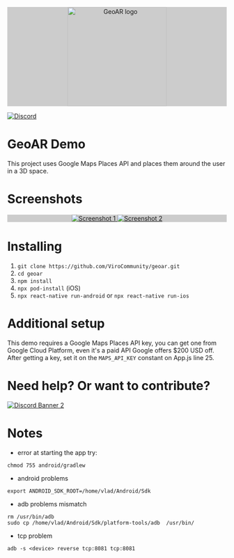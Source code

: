 <p align="center" style="background-color: #CCCCCC;">
  <a href="https://virocommunity.github.io/">
    <img src="https://lh3.googleusercontent.com/_YRHC1Gi9h9Lg91axmJAiluatcbP-3zzU2zJXOeNZH-DCz6GK0hc4TCLvys1oST_wZU" alt="GeoAR logo" height="228">
  </a>
</p>

[![Discord](https://img.shields.io/discord/774471080713781259?label=Discord)](https://discord.gg/YfxDBGTxvG)

# GeoAR Demo

This project uses Google Maps Places API and places them around the user in a 3D space.

# Screenshots
<p align="center" style="background-color: #CCCCCC;">
  <a href="https://virocommunity.github.io/">
    <img src="https://lh3.googleusercontent.com/rssxUFPvSJnEpD1sNuV7gxBoRTZvzTVOSaFBKSXhDzKatwOL_D4oydMZ0fEzYrRKxOw" alt="Screenshot 1">
  </a>
  <a href="https://virocommunity.github.io/">
    <img src="https://lh3.googleusercontent.com/MOBw6v0ckkTTU0nZwK2iuUWt5X32uk_VpbZKkHdXuETxD0sHn1c7XsnxA4JWXZXdTQ" alt="Screenshot 2">
  </a>
</p>

# Installing

1. `git clone https://github.com/ViroCommunity/geoar.git`
2. `cd geoar`
3. `npm install`
4. `npx pod-install` (iOS)
5. `npx react-native run-android` or `npx react-native run-ios`

# Additional setup

This demo requires a Google Maps Places API key, you can get one from Google Cloud Platform, even it's a paid API Google offers $200 USD off.
After getting a key, set it on the `MAPS_API_KEY` constant on App.js line 25.

# Need help? Or want to contribute?

<a href="https://discord.gg/YfxDBGTxvG">
   <img src="https://discordapp.com/api/guilds/774471080713781259/widget.png?style=banner2" alt="Discord Banner 2"/>
</a>


[comment]: <> (TODO delete this)
# Notes

- error at starting the app try:

```shell
chmod 755 android/gradlew 
```

- android problems

```shell
export ANDROID_SDK_ROOT=/home/vlad/Android/Sdk
```

- adb problems mismatch

```shell
rm /usr/bin/adb
sudo cp /home/vlad/Android/Sdk/platform-tools/adb  /usr/bin/
```

- tcp problem

```shell
adb -s <device> reverse tcp:8081 tcp:8081
